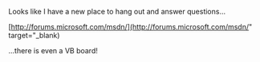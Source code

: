Looks like I have a new place to hang out and answer questions...

[http://forums.microsoft.com/msdn/](http://forums.microsoft.com/msdn/" target="_blank)

...there is even a VB board!